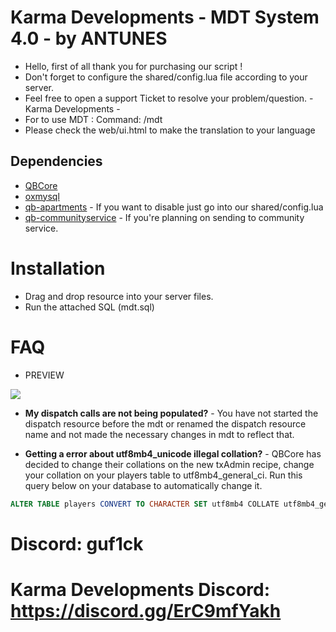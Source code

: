 # Karma Developments - MDT System 4.0 - by ANTUNES

- Hello, first of all thank you for purchasing our script !
- Don't forget to configure the shared/config.lua file according to your server.
- Feel free to open a support Ticket to resolve your problem/question. - Karma Developments -
- For to use MDT : Command: /mdt
- Please check the web/ui.html to make the translation to your language

## Dependencies

- [QBCore](https://github.com/qbcore-framework/qb-core)
- [oxmysql](https://github.com/overextended/oxmysql)
- [qb-apartments](https://github.com/qbcore-framework/qb-apartments) - If you want to disable just go into our shared/config.lua
- [qb-communityservice](https://github.com/Zepherlah/qb-community-service) - If you're planning on sending to community service. 

# Installation

* Drag and drop resource into your server files.
* Run the attached SQL (mdt.sql)

# FAQ

* PREVIEW

![](https://cdn.discordapp.com/attachments/1188507337464496128/1237422180497756245/image.png?ex=66515776&is=665005f6&hm=4e27ec489d70a8c139aaea375e5b656e985e13042d775f0330d89a5653ad8b09&)

- **My dispatch calls are not being populated?** - You have not started the dispatch resource before the mdt or renamed the dispatch resource name and not made the necessary changes in mdt to reflect that.

- **Getting a error about utf8mb4_unicode illegal collation?** - QBCore has decided to change their collations on the new txAdmin recipe, change your collation on your players table to utf8mb4_general_ci. Run this query below on your database to automatically change it. 
```sql
ALTER TABLE players CONVERT TO CHARACTER SET utf8mb4 COLLATE utf8mb4_general_ci
```

# Discord: guf1ck

# Karma Developments Discord: https://discord.gg/ErC9mfYakh

